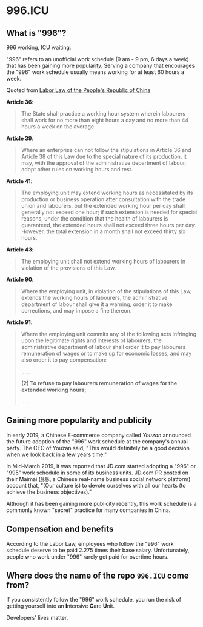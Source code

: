 996.ICU
===

## What is "996"?
996 working, ICU waiting.

"996" refers to an unofficial work schedule (9 am - 9 pm, 6 days a week) that has been gaining more popularity. 
Serving a company that encourages the "996" work schedule usually means working for at least 60 hours a week.

Quoted from [Labor Law of the People's Republic of China](http://english.gov.cn/archive/laws_regulations/2014/08/23/content_281474983042473.htm)

**Article 36**:  
> The State shall practice a working hour system wherein labourers shall work for no more than eight hours a day and no more than 44 hours a week on the average.  

**Article 39**:  
> Where an enterprise can not follow the stipulations in Article 36 and Article 38 of this Law due to the special nature of its production, it may, with the approval of the administrative department of labour, adopt other rules on working hours and rest.  

**Article 41**:  
> The employing unit may extend working hours as necessitated by its production or business operation after consultation with the trade union and labourers, but the extended working hour per day shall generally not exceed one hour; if such extension is needed for special reasons, under the condition that the health of labourers is guaranteed, the extended hours shall not exceed three hours per day. However, the total extension in a month shall not exceed thirty six hours.  

**Article 43**:  
> The employing unit shall not extend working hours of labourers in violation of the provisions of this Law.

**Article 90**:  
> Where the employing unit, in violation of the stipulations of this Law, extends the working hours of labourers, the administrative department of labour shall give it a warning, order it to make corrections, and may impose a fine thereon.  

**Article 91**:  
> Where the employing unit commits any of the following acts infringing upon the legitimate rights and interests of labourers, the administrative department of labour shall order it to pay labourers remuneration of wages or to make up for economic losses, and may also order it to pay compensation:
>
> ……
>
> __(2) To refuse to pay labourers remuneration of wages for the extended working hours;__
>
> ……


## Gaining more popularity and publicity

In early 2019, a Chinese E-commerce company called _Youzan_ announced the future adoption of the "996" work schedule at the company's annual party. The CEO of Youzan said, "This would definitely be a good decision when we look back in a few years time."

In Mid-March 2019, it was reported that JD.com started adopting a "996" or "995" work schedule in some of its business units. JD.com PR posted on their Maimai (`脉脉`, a Chinese real-name business social network platform) account that, "(Our culture is) to devote ourselves with all our hearts (to achieve the business objectives)."

Although it has been gaining more publicity recently, this work schedule is a commonly known "secret" practice for many companies in China.

## Compensation and benefits

According to the Labor Law, employees who follow the "996" work schedule deserve to be paid 2.275 times their base salary. Unfortunately, people who work under "996" rarely get paid for overtime hours.

## Where does the name of the repo `996.ICU` come from?

If you consistently follow the "996" work schedule, you run the risk of getting yourself into an **I**ntensive **C**are **U**nit. 

Developers' lives matter.


